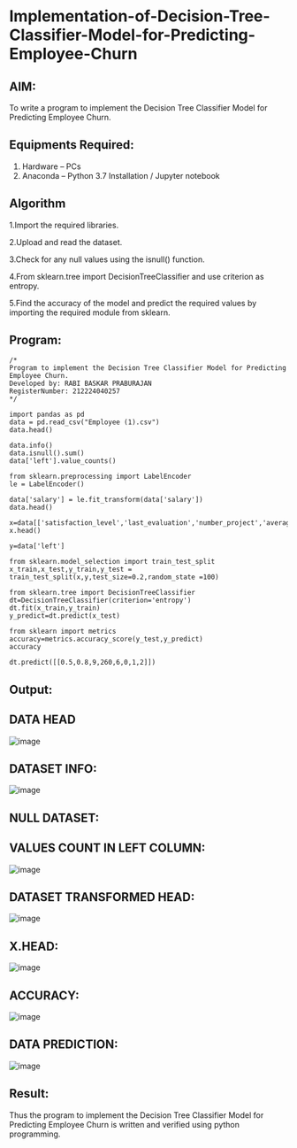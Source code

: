 # Implementation-of-Decision-Tree-Classifier-Model-for-Predicting-Employee-Churn

## AIM:
To write a program to implement the Decision Tree Classifier Model for Predicting Employee Churn.

## Equipments Required:
1. Hardware – PCs
2. Anaconda – Python 3.7 Installation / Jupyter notebook

## Algorithm
1.Import the required libraries.

2.Upload and read the dataset.

3.Check for any null values using the isnull() function.

4.From sklearn.tree import DecisionTreeClassifier and use criterion as entropy.

5.Find the accuracy of the model and predict the required values by importing the required module from sklearn.

## Program:
```
/*
Program to implement the Decision Tree Classifier Model for Predicting Employee Churn.
Developed by: RABI BASKAR PRABURAJAN
RegisterNumber: 212224040257
*/

import pandas as pd
data = pd.read_csv("Employee (1).csv")
data.head()

data.info()
data.isnull().sum()
data['left'].value_counts()

from sklearn.preprocessing import LabelEncoder
le = LabelEncoder()

data['salary'] = le.fit_transform(data['salary'])
data.head()

x=data[['satisfaction_level','last_evaluation','number_project','average_montly_hours','time_spend_company','Work_accident','promotion_last_5years','salary']]
x.head()

y=data['left']

from sklearn.model_selection import train_test_split
x_train,x_test,y_train,y_test = train_test_split(x,y,test_size=0.2,random_state =100)

from sklearn.tree import DecisionTreeClassifier
dt=DecisionTreeClassifier(criterion='entropy')
dt.fit(x_train,y_train)
y_predict=dt.predict(x_test)

from sklearn import metrics
accuracy=metrics.accuracy_score(y_test,y_predict)
accuracy

dt.predict([[0.5,0.8,9,260,6,0,1,2]])
```

## Output:

## DATA HEAD 
![image](https://github.com/user-attachments/assets/cc268869-b1f4-4324-bff0-259a613268cf)

## DATASET INFO:

![image](https://github.com/user-attachments/assets/c76f9826-fd02-4df9-85ef-683674a66753)

## NULL DATASET:

## VALUES COUNT IN LEFT COLUMN:
![image](https://github.com/user-attachments/assets/3889c200-f831-44cf-b656-216aa30dc75d)

## DATASET TRANSFORMED HEAD:

![image](https://github.com/user-attachments/assets/ba07c1fa-0851-48e8-a4a3-2480c49ea808)

## X.HEAD:

![image](https://github.com/user-attachments/assets/06802e31-2d4d-49fe-9304-9567c8a11257)

## ACCURACY:

![image](https://github.com/user-attachments/assets/a76dc620-6f21-4296-8076-04ad802b1cba)

## DATA PREDICTION:

![image](https://github.com/user-attachments/assets/6ae72806-643f-4a2d-9918-73c9909aae85)


## Result:
Thus the program to implement the  Decision Tree Classifier Model for Predicting Employee Churn is written and verified using python programming.
